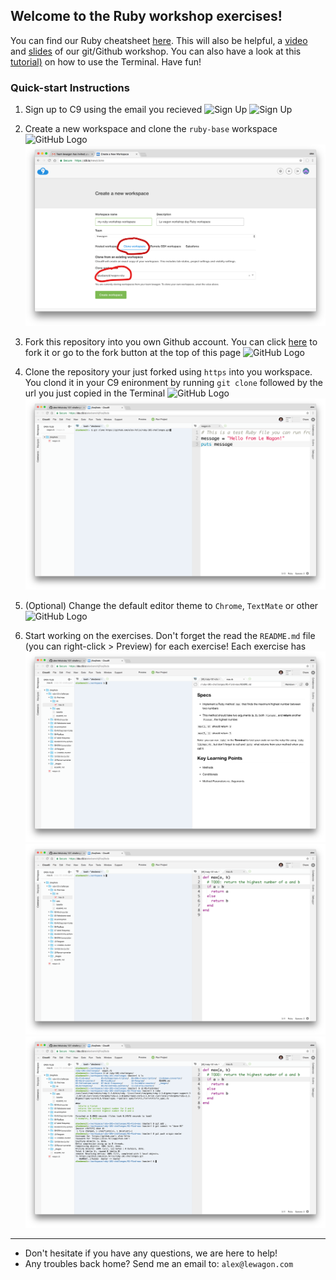 ## Welcome to the Ruby workshop exercises!

You can find our Ruby cheatsheet [here](https://github.com/lewagon/ruby-101).
This will also be helpful, a [video](https://www.youtube.com/watch?v=Z9fIBT2NBGY) and [slides](https://www.slideshare.net/ssaunier/le-wagon-git-github) of our git/Github workshop.
You can also have a look at this [tutorial)](https://wsvincent.com/terminal-command-line-for-beginners/) on how to use the Terminal.
Have fun!

### Quick-start Instructions

1. Sign up to C9 using the email you recieved
![Sign Up](/_images/create_account.png)
![Sign Up](/_images/confirm_account.png)

2. Create a new workspace and clone the `ruby-base` workspace
![GitHub Logo](/_images/create_workspace.png)
![GitHub Logo](/_images/clone_workspace.png)

3. Fork this repository into you own Github account. You can click [here](https://github.com/lewagon/ruby-101-challenges/fork) to fork it or go to the fork button at the top of this page
![GitHub Logo](/_images/fork_repo.png)

4. Clone the repository your just forked using `https` into you workspace. You clond it in your C9 enironment by running `git clone` followed by the url you just copied in the Terminal
![GitHub Logo](/_images/clone_forked_repo.png)
![GitHub Logo](/_images/git_clone.png)

5. (Optional) Change the default editor theme to `Chrome`, `TextMate` or other
![GitHub Logo](/_images/set_editor_theme.png)

6. Start working on the exercises. Don't forget the read the `README.md` file (you can right-click > Preview) for each exercise! Each exercise has
![GitHub Logo](/_images/readme_view.png)
![GitHub Logo](/_images/coding_view.png)
![GitHub Logo](/_images/run_push.png)

---

- Don't hesitate if you have any questions, we are here to help!
- Any troubles back home? Send me an email to: `alex@lewagon.com`
